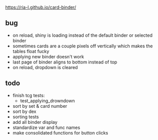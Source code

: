 https://ria-l.github.io/card-binder/

## bug

- on reload, shiny is loading instead of the default binder or selected binder
- sometimes cards are a couple pixels off vertically which makes the tables float fucky
- applying new binder doesn't work
- last page of binder aligns to bottom instead of top
- on reload, dropdown is cleared

## todo

- finish tcg tests:
  - test_applying_drowndown
- sort by set & card number
- sort by dex
- sorting tests
- add all binder display
- standardize var and func names
- make consolidated functions for button clicks

